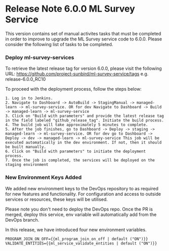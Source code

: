 # Release Note 6.0.0 ML Survey Service

This version contains set of manual activites tasks that must be completed in order to improve to upgrade the ML Survey service code to 6.0.0. Please consider the following list of tasks to be completed.

### Deploy ml-survey-services

To retrieve the latest release tag for version 6.0.0, please visit the following URL: https://github.com/project-sunbird/ml-survey-service/tags e.g. release-6.0.0_RC10

To proceed with the deployment process, follow the steps below:

    1. Log in to Jenkins.
    2. Navigate to Dashboard -> AutoBuild -> StagingManual -> managed-learn -> ml-survey-service. OR for dev Navigate to Dashboard -> Build -> managed-learn -> ml-survey-service
    3. Click on "Build with parameters" and provide the latest release tag in the field labeled "github_release_tag". Initiate the build process.
    4. The build job will take approximately 5 minutes to complete.
    5. After the job finishes, go to Dashboard -> Deploy -> staging -> managed-learn -> ml-survey-service. OR for dev go to Dashboard -> Deploy -> dev -> managed-learn -> ml-survey-service This job will be executed automatically in the dev environment. If not, then it should be built manually.
    6. Click on "Build with parameters" to initiate the deployment process.
    7. Once the job is completed, the services will be deployed on the staging environment


### New Environment Keys Added

We added new environment keys to the DevOps repository to as required for new features and functionality. For configuration and access to outside services or resources, these keys will be utilised.

Please note you don't need to deploy the DevOps repo. Once the PR is merged, deploy this service, env variable will automatically add from the DevOps branch.

In this release, we have introduced four new environment variables.

    PROGRAM_JOIN_ON_OFF={{ml_program_join_on_off | default ("ON")}}
    VALIDATE_ENTITIES={{ml_service_validate_entities | default ("ON")}}

